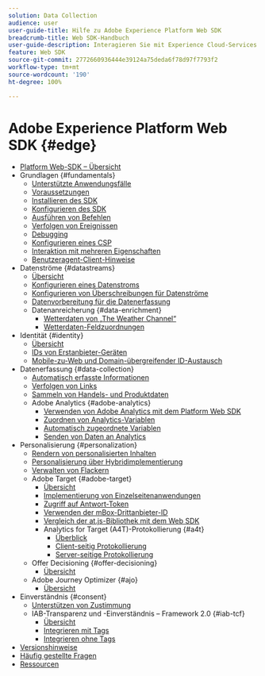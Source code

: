 ```yaml
---
solution: Data Collection
audience: user
user-guide-title: Hilfe zu Adobe Experience Platform Web SDK
breadcrumb-title: Web SDK-Handbuch
user-guide-description: Interagieren Sie mit Experience Cloud-Services über das Edge-Netzwerk.
feature: Web SDK
source-git-commit: 2772660936444e39124a75deda6f78d97f7793f2
workflow-type: tm+mt
source-wordcount: '190'
ht-degree: 100%

---
```



# Adobe Experience Platform Web SDK {#edge}

* [Platform Web-SDK – Übersicht](home.md)
* Grundlagen {#fundamentals}
   * [Unterstützte Anwendungsfälle](fundamentals/supported-use-cases.md)
   * [Voraussetzungen](fundamentals/prerequisite.md)
   * [Installieren des SDK](fundamentals/installing-the-sdk.md)
   * [Konfigurieren des SDK](fundamentals/configuring-the-sdk.md)
   * [Ausführen von Befehlen](fundamentals/executing-commands.md)
   * [Verfolgen von Ereignissen](fundamentals/tracking-events.md)
   * [Debugging](fundamentals/debugging.md)
   * [Konfigurieren eines CSP](fundamentals/configuring-a-csp.md)
   * [Interaktion mit mehreren Eigenschaften](fundamentals/interacting-with-multiple-properties.md)
   * [Benutzeragent-Client-Hinweise](fundamentals/user-agent-client-hints.md)
* Datenströme {#datastreams}
   * [Übersicht](./datastreams/overview.md)
   * [Konfigurieren eines Datenstroms](./datastreams/configure.md)
   * [Konfigurieren von Überschreibungen für Datenströme](./datastreams/overrides.md)
   * [Datenvorbereitung für die Datenerfassung](./datastreams/data-prep.md)
   * Datenanreicherung {#data-enrichment}
      * [Wetterdaten von „The Weather Channel“](./datastreams/data-enrichment/weather.md)
      * [Wetterdaten-Feldzuordnungen](./datastreams/data-enrichment/weather-reference.md)
* Identität {#identity}
   * [Übersicht](identity/overview.md)
   * [IDs von Erstanbieter-Geräten](identity/first-party-device-ids.md)
   * [Mobile-zu-Web und Domain-übergreifender ID-Austausch](identity/id-sharing.md)
* Datenerfassung {#data-collection}
   * [Automatisch erfasste Informationen](data-collection/automatic-information.md)
   * [Verfolgen von Links](data-collection/track-links.md)
   * [Sammeln von Handels- und Produktdaten](data-collection/collect-commerce-data.md)
   * Adobe Analytics {#adobe-analytics}
      * [Verwenden von Adobe Analytics mit dem Platform Web SDK](data-collection/adobe-analytics/analytics-overview.md)
      * [Zuordnen von Analytics-Variablen](data-collection/adobe-analytics/manually-mapping-variables.md)
      * [Automatisch zugeordnete Variablen](data-collection/adobe-analytics/automatically-mapped-vars.md)
      * [Senden von Daten an Analytics](data-collection/adobe-analytics/sending-data-to-analytics.md)
* Personalisierung {#personalization}
   * [Rendern von personalisierten Inhalten](personalization/rendering-personalization-content.md)
   * [Personalisierung über Hybridimplementierung](personalization/hybrid-personalization.md)
   * [Verwalten von Flackern](personalization/manage-flicker.md)
   * Adobe Target {#adobe-target}
      * [Übersicht](personalization/adobe-target/target-overview.md)
      * [Implementierung von Einzelseitenanwendungen](personalization/adobe-target/spa-implementation.md)
      * [Zugriff auf Antwort-Token](personalization/adobe-target/accessing-response-tokens.md)
      * [Verwenden der mBox-Drittanbieter-ID](personalization/adobe-target/using-mbox-3rdpartyid.md)
      * [Vergleich der at.js-Bibliothek mit dem Web SDK](personalization/adobe-target/web-sdk-atjs-comparison.md)
      * Analytics for Target (A4T)-Protokollierung {#a4t}
         * [Überblick](personalization/adobe-target/analytics-logging/overview.md)
         * [Client-seitig Protokollierung](personalization/adobe-target/analytics-logging/client-side.md)
         * [Server-seitige Protokollierung](personalization/adobe-target/analytics-logging/server-side.md)
   * Offer Decisioning {#offer-decisioning}
      * [Übersicht](personalization/offer-decisioning/offer-decisioning-overview.md)
   * Adobe Journey Optimizer {#ajo}
      * [Übersicht](personalization/ajo/overview.md)
* Einverständnis {#consent}
   * [Unterstützen von Zustimmung](consent/supporting-consent.md)
   * IAB-Transparenz und -Einverständnis – Framework 2.0 {#iab-tcf}
      * [Übersicht](consent/iab-tcf/overview.md)
      * [Integrieren mit Tags](consent/iab-tcf/with-launch.md)
      * [Integrieren ohne Tags](consent/iab-tcf/without-launch.md)
* [Versionshinweise](release-notes.md)
* [Häufig gestellte Fragen](web-sdk-faq.md)
* [Ressourcen](resources.md)
